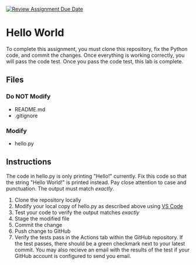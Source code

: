 [![Review Assignment Due Date](https://classroom.github.com/assets/deadline-readme-button-22041afd0340ce965d47ae6ef1cefeee28c7c493a6346c4f15d667ab976d596c.svg)](https://classroom.github.com/a/wT_O4hRB)
# Hello World
To complete this assignment, you must clone this repository, fix the Python code, and commit the changes. Once everything is working correctly, you will pass the code test. Once you pass the code test, this lab is complete.

## Files

### Do NOT Modify
* README.md
* .gitignore

### Modify
* hello.py

## Instructions
The code in hello.py is only printing "Hello!" currently. Fix this code so that the string "Hello World!" is printed instead. Pay close attention to case and punctuation. The output must match *exactly*.

1. Clone the repository locally
2. Modify your local copy of hello.py as described above using [VS Code](https://code.visualstudio.com)
3. Test your code to verify the output matches *exactly*
4. Stage the modified file
5. Commit the change
6. Push change to GitHub
7. Verify the tests pass in the Actions tab within the GitHub repository. If the test passes, there should be a green checkmark next to your latest commit. You may also recieve an email with the results of the test if your GitHub account is configured to send you email.
